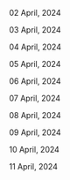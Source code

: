 02 April, 2024

03 April, 2024

04 April, 2024

05 April, 2024

06 April, 2024

07 April, 2024

08 April, 2024

09 April, 2024

10 April, 2024

11 April, 2024